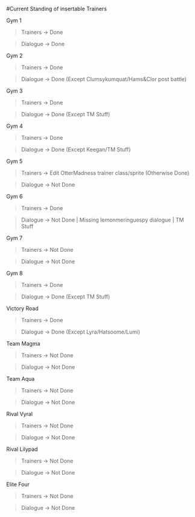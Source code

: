 #Current Standing of insertable Trainers

Gym 1

>Trainers -> Done

>Dialogue -> Done

Gym 2

>Trainers -> Done

>Dialogue -> Done (Except Clumsykumquat/Hams&Clor post battle)

Gym 3

>Trainers -> Done

>Dialogue -> Done (Except TM Stuff)

Gym 4

>Trainers -> Done

>Dialogue -> Done (Except Keegan/TM Stuff)

Gym 5

>Trainers -> Edit OtterMadness trainer class/sprite (Otherwise Done)

>Dialogue -> Not Done

Gym 6

>Trainers -> Done

>Dialogue -> Not Done | Missing lemonmeringuespy dialogue | TM Stuff

Gym 7

>Trainers -> Not Done

>Dialogue -> Not Done

Gym 8

>Trainers -> Done

>Dialogue -> Done (Except TM Stuff)

Victory Road

> Trainers -> Done

> Dialogue -> Done (Except Lyra/Hatsoome/Lumi)


Team Magma

>Trainers -> Not Done

>Dialogue -> Not Done

Team Aqua

>Trainers -> Not Done

>Dialogue -> Not Done

Rival Vyral

>Trainers -> Not Done

>Dialogue -> Not Done

Rival Lilypad

>Trainers -> Not Done

>Dialogue -> Not Done

Elite Four

>Trainers -> Not Done

>Dialogue -> Not Done
